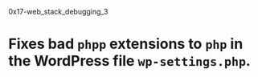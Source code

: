 0x17-web_stack_debugging_3
# Fixes bad `phpp` extensions to `php` in the WordPress file `wp-settings.php`.
